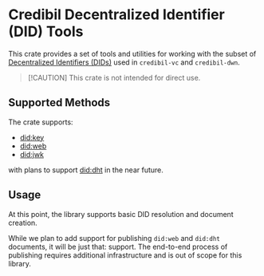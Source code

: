 # Credibil Decentralized Identifier (DID) Tools

This crate provides a set of tools and utilities for working with the subset of 
[Decentralized Identifiers (DIDs)](https://www.w3.org/TR/did-core/) used in
 `credibil-vc` and `credibil-dwn`.

> [!CAUTION] This crate is not intended for direct use.

## Supported Methods

The crate supports:

- [did:key](https://w3c-ccg.github.io/did-method-key/)
- [did:web](https://w3c-ccg.github.io/did-method-web/)
- [did:jwk](https://github.com/quartzjer/did-jwk/blob/main/spec.md/)

with plans to support [did:dht](https://did-dht.com/) in the near future.

## Usage

At this point, the library supports basic DID resolution and document creation. 

While we plan to add support for publishing `did:web` and `did:dht` documents,
it will be just that: support. The end-to-end process of publishing requires 
additional infrastructure and is out of scope for this library.


